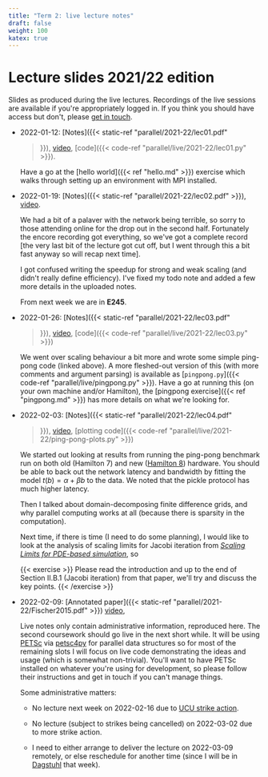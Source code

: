 ```yaml
---
title: "Term 2: live lecture notes"
draft: false
weight: 100
katex: true
---
```


# Lecture slides 2021/22 edition

Slides as produced during the live lectures. Recordings of the live
sessions are available if you're appropriately logged in. If you think
you should have access but don't, please [get in
touch](mailto:lawrence.mitchell@durham.ac.uk).

- 2022-01-12: [Notes]({{< static-ref "parallel/2021-22/lec01.pdf"
  >}}),
  [video](https://durham.cloud.panopto.eu/Panopto/Pages/Viewer.aspx?id=a2578ab5-e2b9-4a41-ab71-ae1b00d784b0),
  [code]({{< code-ref "parallel/live/2021-22/lec01.py" >}}).
  
  Have a go at the [hello world]({{< ref "hello.md" >}}) exercise
  which walks through setting up an environment with MPI installed.

- 2022-01-19: [Notes]({{< static-ref "parallel/2021-22/lec02.pdf" >}}), [video](https://durham.cloud.panopto.eu/Panopto/Pages/Viewer.aspx?id=4ed36e00-5ef0-42dd-83c2-ae2100946181).

  We had a bit of a palaver with the network being terrible, so sorry
  to those attending online for the drop out in the second half.
  Fortunately the encore recording got everything, so we've got a
  complete record [the very last bit of the lecture got cut off, but I
  went through this a bit fast anyway so will recap next time].
  
  I got confused writing the speedup for strong and weak scaling (and
  didn't really define efficiency). I've fixed my todo note and added
  a few more details in the uploaded notes.

  From next week we are in **E245**.

- 2022-01-26: [Notes]({{< static-ref "parallel/2021-22/lec03.pdf"
  >}}),
  [video](https://durham.cloud.panopto.eu/Panopto/Pages/Viewer.aspx?id=0e3fe682-0bc2-4920-8fa6-ae2900dee766),
  [code]({{< code-ref "parallel/live/2021-22/lec03.py" >}})
  
  We went over scaling behaviour a bit more and wrote some simple
  ping-pong code (linked above). A more fleshed-out version of this
  (with more comments and argument parsing) is available as
  [`pingpong.py`]({{< code-ref "parallel/live/pingpong.py" >}}). Have
  a go at running this (on your own machine and/or Hamilton), the
  [pingpong exercise]({{< ref "pingpong.md" >}}) has more details on
  what we're looking for.

- 2022-02-03: [Notes]({{< static-ref "parallel/2021-22/lec04.pdf"
  >}}), [video](https://durham.cloud.panopto.eu/Panopto/Pages/Viewer.aspx?id=adb7447d-11dc-4664-8c86-ae3000d794a0), [plotting code]({{< code-ref
  "parallel/live/2021-22/ping-pong-plots.py" >}})
  
  We started out looking at results from running the ping-pong
  benchmark run on both old (Hamilton 7) and new ([Hamilton
  8](https://www.dur.ac.uk/arc/hamilton/migration/)) hardware. You
  should be able to back out the network latency and bandwidth by
  fitting the model $t(b) = \alpha + \beta b$ to the data. We noted
  that the pickle protocol has much higher latency.
  
  Then I talked about domain-decomposing finite difference grids, and
  why parallel computing works at all (because there is sparsity in
  the computation).
  
  Next time, if there is time (I need to do some planning), I would
  like to look at the analysis of scaling limits for
  Jacobi iteration from [_Scaling Limits for
  PDE-based
  simulation_](http://www.mcs.anl.gov/papers/P5347-0515.pdf), so

  {{< exercise >}}
  Please read the introduction and up to the end of Section II.B.1
  (Jacobi iteration) from that paper, we'll try and discuss the key
  points.
  {{< /exercise >}}

- 2022-02-09: [Annotated paper]({{< static-ref
  "parallel/2021-22/Fischer2015.pdf" >}})
  [video](https://durham.cloud.panopto.eu/Panopto/Pages/Viewer.aspx?id=56478af1-c709-4cbe-9d87-ae3700d56272),
  
  
  Live notes only contain administrative information, reproduced here.
  The second coursework should go live in the next short while. It
  will be using [PETSc](https://petsc.org/) via
  [petsc4py](https://pypi.org/project/petsc4py/) for parallel data
  structures so for most of the remaining slots I will focus on live
  code demonstrating the ideas and usage (which is somewhat
  non-trivial). You'll want to have PETSc installed on whatever you're
  using for development, so please follow their instructions and get
  in touch if you can't manage things.
  
  Some administrative matters:
  
  - No lecture next week on 2022-02-16 due to [UCU strike
    action](https://www.ucu.org.uk/article/11896/Why-were-taking-action).
    
  - No lecture (subject to strikes being cancelled) on 2022-03-02 due
    to more strike action.
    
  - I need to either arrange to deliver the lecture on 2022-03-09
    remotely, or else reschedule for another time (since I will be in
    [Dagstuhl](https://dagstuhl.de) that week).
